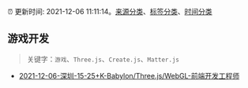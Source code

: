 :alarm_clock: 更新时间: 2021-12-06 11:11:14。[来源分类](../README.md)、[标签分类](../TAGS.md)、[时间分类](../TIMELINE.md)

## 游戏开发


> 关键字：`游戏`、`Three.js`、`Create.js`、`Matter.js`



- [2021-12-06-深圳-15-25+K-Babylon/Three.js/WebGL-前端开发工程师](https://www.v2ex.com/t/820436) 